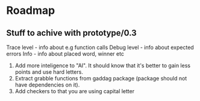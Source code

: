 # Roadmap

## Stuff to achive with prototype/0.3

Trace level - info about e.g function calls
Debug level - info about expected errors
Info - info about placed word, winner etc

1. Add more inteligence to "AI". It should know that it's better to gain less points and use hard letters.
2. Extract grabble functions from gaddag package (package should not have dependencies on it).
3. Add checkers to that you are using capital letter
